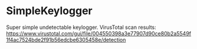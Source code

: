 # SimpleKeylogger
Super simple undetectable keylogger. VirusTotal scan results: https://www.virustotal.com/gui/file/004550398a3e77907d90ce80b2a5549f1f4ac7524bde2f91b56edcbe6305458e/detection
